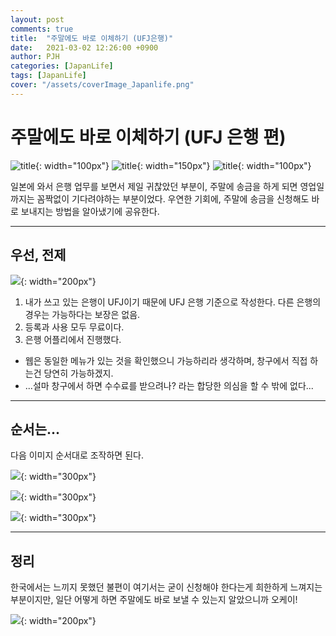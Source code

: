 ```yaml
---
layout: post
comments: true
title:  "주말에도 바로 이체하기 (UFJ은행)"
date:   2021-03-02 12:26:00 +0900
author: PJH
categories: [JapanLife]
tags: [JapanLife]
cover: "/assets/coverImage_Japanlife.png"
---
```


# 주말에도 바로 이체하기 (UFJ 은행 편)

![title](/assets/post_img/2021-03-02-1240/weekmark6_sat.png){: width="100px"}
![title](/assets/post_img/2021-03-02-1240/tatemono_bank_money.png){: width="150px"}
![title](/assets/post_img/2021-03-02-1240/weekmark7_sun.png){: width="100px"}

일본에 와서 은행 업무를 보면서 제일 귀찮았던 부분이, 주말에 송금을 하게 되면 영업일까지는 꼼짝없이 기다려야하는 부분이었다.
우연한 기회에, 주말에 송금을 신청해도 바로 보내지는 방법을 알아냈기에 공유한다.

---

## 우선, 전제

![](/assets/post_img/2021-03-02-1240/kakuseiki_man_smile.png){: width="200px"}

1. 내가 쓰고 있는 은행이 UFJ이기 때문에 UFJ 은행 기준으로 작성한다. 다른 은행의 경우는 가능하다는 보장은 없음.
1. 등록과 사용 모두 무료이다.
1. 은행 어플리에서 진행했다.
  - 웹은 동일한 메뉴가 있는 것을 확인했으니 가능하리라 생각하며, 창구에서 직접 하는건 당연히 가능하겠지.
  - ...설마 창구에서 하면 수수료를 받으려나? 라는 합당한 의심을 할 수 밖에 없다...

---

## 순서는...

다음 이미지 순서대로 조작하면 된다.

![](/assets/post_img/2021-03-02-1240/IMG_3564.jpg){: width="300px"}

![](/assets/post_img/2021-03-02-1240/IMG_3566.jpg){: width="300px"}

![](/assets/post_img/2021-03-02-1240/IMG_3567.jpg){: width="300px"}

---

## 정리

한국에서는 느끼지 못했던 불편이 여기서는 굳이 신청해야 한다는게 희한하게 느껴지는 부분이지만, 일단 어떻게 하면 주말에도 바로 보낼 수 있는지 알았으니까 오케이!

![](/assets/post_img/2021-03-02-1240/gutspose_man.png){: width="200px"}
